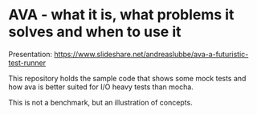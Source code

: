 #  AVA - what it is, what problems it solves and when to use it

Presentation: https://www.slideshare.net/andreaslubbe/ava-a-futuristic-test-runner

This repository holds the sample code that shows some mock tests and how ava
is better suited for I/O heavy tests than mocha.

This is not a benchmark, but an illustration of concepts.
